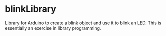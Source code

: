 # blinkLibrary
Library for Arduino to create a blink object and use it to blink an LED. This is essentially an exercise in library programming.
